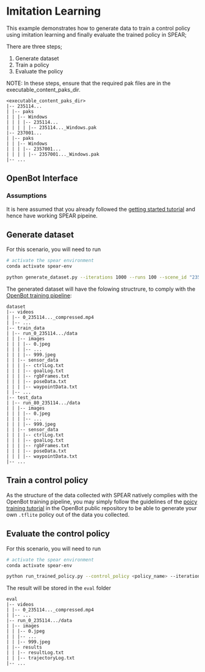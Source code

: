 # Imitation Learning

This example demonstrates how to generate data to train a control policy using imitation learning and finally evaluate the trained policy in SPEAR;

There are three steps;
1. Generate dataset
2. Train a policy 
3. Evaluate the policy

NOTE: In these steps, ensure that the required pak files are in the executable_content_paks_dir.

```
<executable_content_paks_dir>
|-- 235114...
| |-- paks
| | |-- Windows
| | | |-- 235114...
| | | | |-- 235114..._Windows.pak
|-- 237001...
| |-- paks
| | |-- Windows
| | | |-- 2357001...
| | | | |-- 2357001..._Windows.pak
|-- ...
```

## OpenBot Interface

### Assumptions

It is here assumed that you already followed the [getting started tutorial](https://github.com/isl-org/spear/blob/main/docs/getting_started.md) and hence have working SPEAR pipeine. 

## Generate dataset

For this scenario, you will need to run

```bash
# activate the spear environment
conda activate spear-env

python generate_dataset.py --iterations 1000 --runs 100 --scene_id "235554..." "235576..." "235114..." --create_video --create_plot
```

The generated dataset will have the folowing structrure, to comply with the [OpenBot training pipeline](https://github.com/isl-org/OpenBot/tree/master/policy):

```
dataset
|-- videos
| |-- 0_235114..._compressed.mp4
| |-- ...
|-- train_data
| |-- run_0_235114.../data
| | |-- images
| | | |-- 0.jpeg
| | | |-- ...
| | | |-- 999.jpeg
| | |-- sensor_data
| | | |-- ctrlLog.txt
| | | |-- goalLog.txt
| | | |-- rgbFrames.txt
| | | |-- poseData.txt
| | | |-- waypointData.txt
| |-- ...
|-- test_data
| |-- run_80_235114.../data
| | |-- images
| | | |-- 0.jpeg
| | | |-- ...
| | | |-- 999.jpeg
| | |-- sensor_data
| | | |-- ctrlLog.txt
| | | |-- goalLog.txt
| | | |-- rgbFrames.txt
| | | |-- poseData.txt
| | | |-- waypointData.txt
|-- ...
```

## Train a control policy

As the structure of the data collected with SPEAR natively complies with the OpenBot training pipeline, you may simply follow the guidelines of the [poicy training tutorial](https://github.com/isl-org/OpenBot/tree/master/policy#policy-training) in the OpenBot public repository to be able to generate your own `.tflite` policy out of the data you collected.

## Evaluate the control policy

For this scenario, you will need to run

```bash
# activate the spear environment
conda activate spear-env

python run_trained_policy.py --control_policy <policy_name> --iterations 1000 --runs 100 --scene_id "235554..." "235576..." "235114..." --create_video --create_plot
```

The result will be stored in the `eval` folder

```
eval
|-- videos
| |-- 0_235114..._compressed.mp4
| |-- ...
|-- run_0_235114.../data
| |-- images
| | |-- 0.jpeg
| | |-- ...
| | |-- 999.jpeg
| |-- results
| | |-- resultLog.txt
| | |-- trajectoryLog.txt
|-- ...
```
